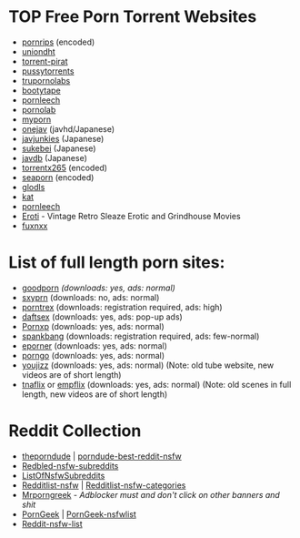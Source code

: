 # TOP Free Porn Torrent Websites 

* [pornrips](https://pornrips.to/) (encoded)
* [uniondht](http://d.uniondht.org/)
* [torrent-pirat](http://www.torrent-pirat.com/)
* [pussytorrents](https://pussytorrents.org/)
* [trupornolabs](https://d.trupornolabs.org/)
* [bootytape](https://ssl.bootytape.com/)
* [pornleech](http://pornleech.io/)
* [pornolab](http://pornolab.net/)
* [myporn](https://myporn.club/)
* [onejav](https://onejav.com/) (javhd/Japanese)
* [javjunkies](http://www.javjunkies.com/main/) (Japanese)
* [sukebei](https:sukebei.nyaa.si/) (Japanese)
* [javdb](http://javdb.com/) (Japanese)
* [torrentx265](https://torrentx265.org/) (encoded)
* [seaporn](https://www.seaporn.org/) (encoded)
* [glodls](https://glodls.to/home.php)
* [kat](http://kat.rip)
* [pornleech](https://pornleech.ch)
* [Eroti](https://www.eroti.ga/) - Vintage Retro Sleaze Erotic and Grindhouse Movies
* [fuxnxx](https://fuxnxx.com)



# List of full length porn sites:

* [goodporn](https://goodporn.to/) *(downloads: yes, ads: normal)*
* [sxyprn](https://sxyprn.com/) (downloads: no, ads: normal)
* [porntrex](https://porntrex.com/) (downloads: registration required, ads: high)
* [daftsex](https://daftsex.com/) (downloads: yes, ads: pop-up ads)
* [Pornxp](https://pornxp.com/) (downloads: yes, ads: normal)
* [spankbang](https://spankbang.com/) (downloads: registration required, ads: few-normal)
* [eporner](https://eporner.com/) (downloads: yes, ads: normal)
* [porngo](https://porngo.com/) (downloads: yes, ads: normal)
* [youjizz](https://youjizz.com/) (downloads: yes, ads: normal) (Note: old tube website, new videos are of short length)
* [tnaflix](https://tnaflix.com/) or [empflix](https://empflix.com/) (downloads: yes, ads: normal) (Note: old scenes in full length, new videos are of short length)

# Reddit Collection

* [theporndude](https://theporndude.com/) | [porndude-best-reddit-nsfw](https://theporndude.com/best-nsfw-reddit-sites)
* [Redbled-nsfw-subreddits](https://www.redbled.com/best-nsfw-sub-reddits/)
* [ListOfNsfwSubreddits](https://reddit.com/r/ListOfSubreddits/w/nsfw)
* [Redditlist-nsfw](http://redditlist.com/nsfw) | [Redditlist-nsfw-categories](http://redditlist.com/nsfw#)
* [Mrporngreek](https://www.mrporngeek.com/best-porn-subreddits/) - *Adblocker must and don't click on other banners and shit*
* [PornGeek](https://porngeek.com/) | [PornGeek-nsfwlist](https://porngeek.com/reddits-nsfw-list/)
* [Reddit-nsfw-list](https://www.reddit-doesnt-like-this.site/)

